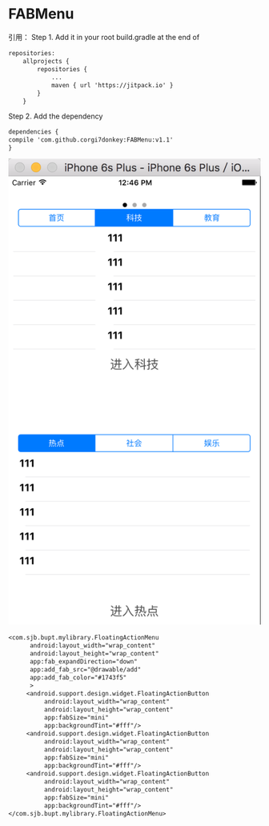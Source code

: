 # FABMenu

引用：
Step 1. Add it in your root build.gradle at the end of 

    repositories:
    	allprojects {
    		repositories {
    			...
    			maven { url 'https://jitpack.io' }
    		}
    	}
  
Step 2. Add the dependency

	dependencies {
	compile 'com.github.corgi7donkey:FABMenu:v1.1'
	}
	
	
![Alt text](https://github.com/chenyufeng1991/NewsClient/raw/master/Screenshots/2.png)
  
  ```
<com.sjb.bupt.mylibrary.FloatingActionMenu
        android:layout_width="wrap_content"
        android:layout_height="wrap_content"
        app:fab_expandDirection="down"
        app:add_fab_src="@drawable/add"
        app:add_fab_color="#1743f5"
        >
       <android.support.design.widget.FloatingActionButton
            android:layout_width="wrap_content"
            android:layout_height="wrap_content"
            app:fabSize="mini"
            app:backgroundTint="#fff"/>
       <android.support.design.widget.FloatingActionButton
            android:layout_width="wrap_content"
            android:layout_height="wrap_content"
            app:fabSize="mini"
            app:backgroundTint="#fff"/>
       <android.support.design.widget.FloatingActionButton
            android:layout_width="wrap_content"
            android:layout_height="wrap_content"
            app:fabSize="mini"
            app:backgroundTint="#fff"/>
</com.sjb.bupt.mylibrary.FloatingActionMenu>
```
